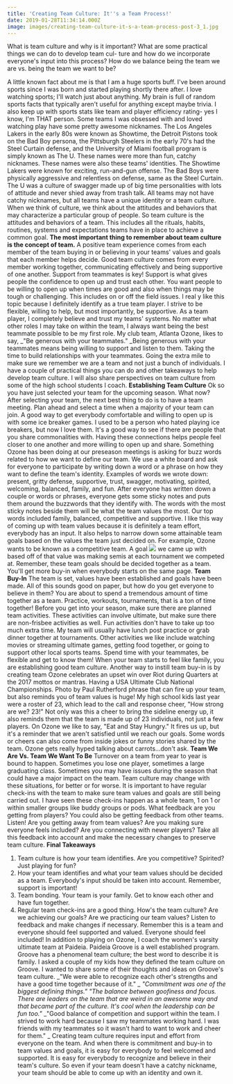 ```yaml
---
title: 'Creating Team Culture: It''s a Team Process!'
date: 2019-01-28T11:34:14.000Z
image: images/creating-team-culture-it-s-a-team-process-post-3_1.jpg
---
```

What is team culture and why is it important? What are 
some practical things we can do to develop team cul-
ture and how do we incorporate everyone's input into 
this process? How do we balance being the team we 
are vs. being the team we want to be?


A little known fact about me is that I am a huge sports buff. I've been around 
sports since I was born and started playing shortly there after. I love watching sports; 
I'll watch just about anything. My brain is full of random sports facts that typically 
aren't useful for anything except maybe trivia. I also keep up with sports stats like 
team and player efficiency rating- yes I know, I'm THAT person. Some teams I was 
obsessed with and loved watching play have some pretty awesome nicknames. The 
Los Angeles Lakers in the early 80s were known as Showtime, the Detroit Pistons 
took on the Bad Boy persona, the Pittsburgh Steelers in the early 70's had the Steel 
Curtain defense, and the University of Miami football program is simply known as 
The U. These names were more than fun, catchy nicknames. These names were also 
these teams' identities. The Showtime Lakers were known for exciting, run-and-gun 
offense. The Bad Boys were physically aggressive and relentless on defense, same as 
the Steel Curtain. The U was a culture of swagger made up of big time personalities 
with lots of attitude and never shied away from trash talk. All teams may not have 
catchy nicknames, but all teams have a unique identity or a team culture. 
When we think of culture, we think about the attitudes and behaviors that may characterize 
a particular group of people. So team culture is the attitudes and behaviors of a team. This 
includes all the rituals, habits, routines, systems and expectations teams have in place to 
achieve a common goal. **The most important thing to remember about team culture is 
the concept of team.** 
A positive team experience comes from each member of the team buying in or believing 
in your teams' values and goals that each member helps decide. Good team culture comes 
from every member working together, communicating effectively and being supportive of 
one another. Support from teammates is key! Support is what gives people the confidence to 
open up and trust each other. You want people to be willing to open up when times are good 
and also when things may be tough or challenging. This includes on or off the field issues. 
I real y like this topic because I definitely identify as a true team player. I strive to be flexible, 
willing to help, but most importantly, be supportive. As a team player, I completely believe 
and trust my teams' systems. No matter what other roles I may take on within the team, I 
always want being the best teammate possible to be my first role. 
My club team, Atlanta Ozone, likes to say, _"Be generous with your teammates." _Being generous 
with your teammates means being willing to support and listen to them. Taking the time to 
build relationships with your teammates. Going the extra mile to make sure we remember 
we are a team and not just a bunch of individuals. I have a couple of practical things you can 
do and other takeaways to help develop team culture. I will also share perspectives on team 
culture from some of the high school students I coach. 
**Establishing Team Culture**
Ok so you have just selected your team for the upcoming season. What now? After selecting 
your team, the next best thing to do is to have a team meeting. Plan ahead and select a time 
when a majority of your team can join. A good way to get everybody comfortable and willing to 
open up is with some ice breaker games. I used to be a person who hated playing ice breakers, 
but now I love them. It's a good way to see if there are people that you share commonalities 
with. Having these connections helps people feel closer to one another and more willing to 
open up and share. 
Something Ozone has been doing at our preseason meetings is asking for buzz words related 
to how we want to define our team. We use a white board and ask for everyone to participate 
by writing down a word or a phrase on how they want to define the team's identity. Examples 
of words we wrote down: present, gritty defense, supportive, trust, swagger, motivating, 
spirited, welcoming, balanced, family, and fun. After everyone has written down a couple or 
words or phrases, everyone gets some sticky notes and puts them around the buzzwords that 
they identify with. The words with the most sticky notes beside them will be what the team 
values the most. Our top words included family, balanced, competitive and supportive. I like 
this way of coming up with team values because it is definitely a team effort, everybody has 
an input. It also helps to narrow down some attainable team goals based on the values the 
team just decided on. For example, Ozone wants to be known as a competitive team. A goal 
![](/images/creating-team-culture-it-s-a-team-process-post-3_1.jpg)
we came up with based off of that value was making semis at each tournament we competed 
at. Remember, these team goals should be decided together as a team. You'll get more buy-in 
when everybody starts on the same page. 
**Team Buy-In**
The team is set, values have been established and goals have been made. All of this sounds 
good on paper, but how do you get everyone to believe in them? You are about to spend a 
tremendous amount of time together as a team. Practice, workouts, tournaments, that is 
a ton of time together! Before you get into your season, make sure there are planned team 
activities. These activities can involve ultimate, but make sure there are non-frisbee activities 
as well. Fun activities don't have to take up too much extra time. 
My team will usually have 
lunch post practice or grab 
dinner together at tournaments. 
Other activities we like include 
watching movies or streaming 
ultimate games, getting food 
together, or going to support 
other local sports teams. Spend 
time with your teammates, be 
flexible and get to know them! 
When your team starts to feel 
like family, you are establishing 
good team culture. 
Another way to instill team 
buy-in is by creating team  Ozone celebrates an upset win over Riot during Quarters at the 2017 
mottos or mantras. Having a  USA Ultimate Club National Championships. Photo by Paul Rutherford
phrase that can fire up your 
team, but also reminds you of team values is huge! My high school kids last year were a roster 
of 23, which lead to the call and response cheer, "How strong are we? 23!" Not only was this 
a cheer to bring the sideline energy up, it also reminds them that the team is made up of 23 
individuals, not just a few players. On Ozone we like to say, "Eat and Stay Hungry." It fires us 
up, but it's a reminder that we aren't satisfied until we reach our goals. Some words or cheers 
can also come from inside jokes or funny stories shared by the team. Ozone gets really hyped 
talking about carrots...don't ask.
**Team We Are Vs. Team We Want To Be**
Turnover on a team from year to year is bound to happen. Sometimes you lose one player, 
sometimes a large graduating class. Sometimes you may have issues during the season that 
could have a major impact on the team. Team culture may change with these situations, 
for better or for worse. It is important to have regular check-ins with the team to make sure 
team values and goals are still being carried out. I have seen these check-ins happen as a 
whole team, 1 on 1 or within smaller groups like buddy groups or pods. What feedback are 
you getting from players? You could also be getting feedback from other teams. Listen! Are 
you getting away from team values? Are you making sure everyone feels included? Are you 
connecting with newer players? Take all this feedback into account and make the necessary 
changes to preserve team culture. 
**Final Takeaways**

1. Team culture is how your team identifies. Are you competitive? Spirited? Just playing 
   for fun? 
2. How your team identifies and what your team values should be decided as a team. 
   Everybody's input should be taken into account. Remember, support is important!
3. Team bonding. Your team is your family. Get to know each other and have fun together. 
4. Regular team check-ins are a good thing. How's the team culture? Are we achieving 
   our goals? Are we practicing our team values? Listen to feedback and make changes if 
   necessary. Remember this is a team and everyone should feel supported and valued. 
   Everyone should feel included!
   In addition to playing on Ozone, I coach the women's varsity ultimate team at Paideia. 
   Paideia Groove is a well established program. Groove has a phenomenal team culture; the best 
   word to describe it is family. I asked a couple of my kids how they defined the team culture 
   on Groove. I wanted to share some of their thoughts and ideas on Groove's team culture.
   _"We were able to recognize each other's strengths and have a good time together 
   because of it." _
   _"Commitment was one of the biggest defining things."_
   _"The balance between goofiness and focus. There are leaders on the team that are 
   weird in an awesome way and that became part of the culture. It's cool when the 
   leadership can be fun too."_
   _"Good balance of competition and support within the team. I strived to work hard 
   because I saw my teammates working hard. I was friends with my teammates so it 
   wasn't hard to want to work and cheer for them." _
   Creating team culture requires input and effort from everyone on the team. And when 
   there is commitment and buy-in to team values and goals, it is easy for everybody to feel 
   welcomed and supported. It is easy for everybody to recognize and believe in their team's 
   culture. So even if your team doesn't have a catchy nickname, your team should be able to 
   come up with an identity and own it.
